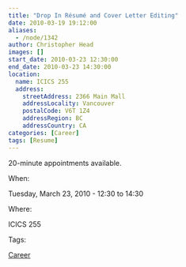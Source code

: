 ```yaml
---
title: "Drop In Résumé and Cover Letter Editing"
date: 2010-03-19 19:12:00
aliases:
  - /node/1342
author: Christopher Head
images: []
start_date: 2010-03-23 12:30:00
end_date: 2010-03-23 14:30:00
location:
  name: ICICS 255
  address:
    streetAddress: 2366 Main Mall
    addressLocality: Vancouver
    postalCode: V6T 1Z4
    addressRegion: BC
    addressCountry: CA
categories: [Career]
tags: [Resume]
---
```


20-minute appointments available.

When:

Tuesday, March 23, 2010 - 12:30 to 14:30

Where:

ICICS 255

Tags:

[Career](/career)
